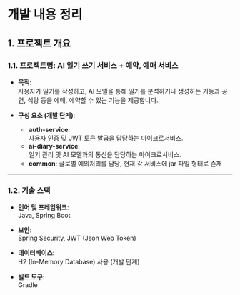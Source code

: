 # 개발 내용 정리

## 1. 프로젝트 개요
### 1.1. 프로젝트명: AI 일기 쓰기 서비스 + 예약, 예매 서비스
- **목적**:  
  사용자가 일기를 작성하고, AI 모델을 통해 일기를 분석하거나 생성하는 기능과 공연, 식당 등을 예매, 예약할 수 있는 기능을 제공합니다.

- **구성 요소 (개발 단계)**:
    - **auth-service**:  
      사용자 인증 및 JWT 토큰 발급을 담당하는 마이크로서비스.
    - **ai-diary-service**:  
      일기 관리 및 AI 모델과의 통신을 담당하는 마이크로서비스.
    - **common**:
      글로벌 예외처리를 담당, 현재 각 서비스에 jar 파일 형태로 존재
---

### 1.2. 기술 스택
- **언어 및 프레임워크**:  
  Java, Spring Boot

- **보안**:  
  Spring Security, JWT (Json Web Token)

- **데이터베이스**:  
  H2 (In-Memory Database) 사용 (개발 단계)

- **빌드 도구**:  
  Gradle
